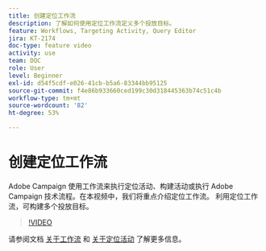 ```yaml
---
title: 创建定位工作流
description: 了解如何使用定位工作流定义多个投放目标。
feature: Workflows, Targeting Activity, Query Editor
jira: KT-2174
doc-type: feature video
activity: use
team: DOC
role: User
level: Beginner
exl-id: d54f5cdf-e026-41cb-b5a6-83344bb95125
source-git-commit: f4e86b933660ced199c30d318445363b74c51c4b
workflow-type: tm+mt
source-wordcount: '82'
ht-degree: 53%

---
```


# 创建定位工作流

Adobe Campaign 使用工作流来执行定位活动、构建活动或执行 Adobe Campaign 技术流程。在本视频中，我们将重点介绍定位工作流。 利用定位工作流，可构建多个投放目标。

>[!VIDEO](https://video.tv.adobe.com/v/25605?quality=12&learn=on)

请参阅文档 [关于工作流](https://experienceleague.adobe.com/docs/campaign-classic/using/automating-with-workflows/introduction/about-workflows.html?lang=zh-Hans)
和 [关于定位活动](https://experienceleague.adobe.com/docs/campaign-classic/using/automating-with-workflows/targeting-activities/about-targeting-activities.html) 了解更多信息。
